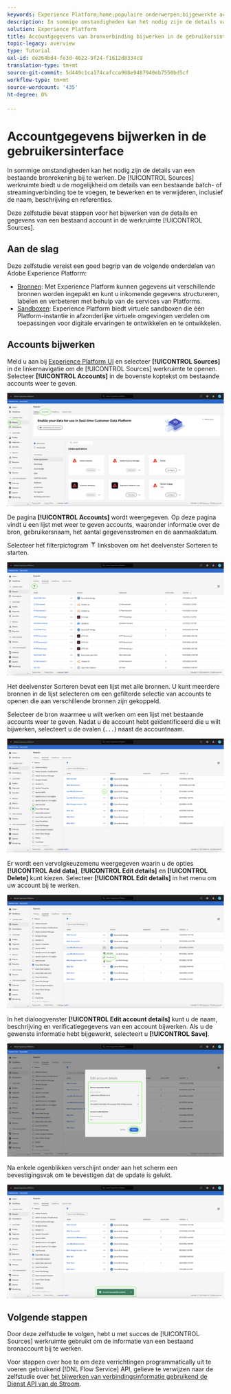 ```yaml
---
keywords: Experience Platform;home;populaire onderwerpen;bijgewerkte accounts
description: In sommige omstandigheden kan het nodig zijn de details van een bestaande bronrekening bij te werken. De werkruimte Bronnen biedt u de mogelijkheid om details van een bestaande batch- of streamingverbinding toe te voegen, te bewerken en te verwijderen, inclusief de naam, beschrijving en referenties.
solution: Experience Platform
title: Accountgegevens van bronverbinding bijwerken in de gebruikersinterface
topic-legacy: overview
type: Tutorial
exl-id: de264bd4-fe3d-4622-9f24-f1612d8334c9
translation-type: tm+mt
source-git-commit: 5d449c1ca174cafcca988e9487940eb7550bd5cf
workflow-type: tm+mt
source-wordcount: '435'
ht-degree: 0%

---
```


# Accountgegevens bijwerken in de gebruikersinterface

In sommige omstandigheden kan het nodig zijn de details van een bestaande bronrekening bij te werken. De [!UICONTROL Sources] werkruimte biedt u de mogelijkheid om details van een bestaande batch- of streamingverbinding toe te voegen, te bewerken en te verwijderen, inclusief de naam, beschrijving en referenties.

Deze zelfstudie bevat stappen voor het bijwerken van de details en gegevens van een bestaand account in de werkruimte [!UICONTROL Sources].

## Aan de slag

Deze zelfstudie vereist een goed begrip van de volgende onderdelen van Adobe Experience Platform:

- [Bronnen](../../home.md): Met Experience Platform kunnen gegevens uit verschillende bronnen worden ingepakt en kunt u inkomende gegevens structureren, labelen en verbeteren met behulp van de services van Platforms.
- [Sandboxen](../../../sandboxes/home.md): Experience Platform biedt virtuele sandboxen die één Platform-instantie in afzonderlijke virtuele omgevingen verdelen om toepassingen voor digitale ervaringen te ontwikkelen en te ontwikkelen.

## Accounts bijwerken

Meld u aan bij [Experience Platform UI](https://platform.adobe.com) en selecteer **[!UICONTROL Sources]** in de linkernavigatie om de [!UICONTROL Sources] werkruimte te openen. Selecteer **[!UICONTROL Accounts]** in de bovenste koptekst om bestaande accounts weer te geven.

![catalogus](../../images/tutorials/update/catalog.png)

De pagina **[!UICONTROL Accounts]** wordt weergegeven. Op deze pagina vindt u een lijst met weer te geven accounts, waaronder informatie over de bron, gebruikersnaam, het aantal gegevensstromen en de aanmaakdatum.

Selecteer het filterpictogram ![filter](../../images/tutorials/update/filter.png) linksboven om het deelvenster Sorteren te starten.

![accounts-list](../../images/tutorials/update/accounts-list.png)

Het deelvenster Sorteren bevat een lijst met alle bronnen. U kunt meerdere bronnen in de lijst selecteren om een gefilterde selectie van accounts te openen die aan verschillende bronnen zijn gekoppeld.

Selecteer de bron waarmee u wilt werken om een lijst met bestaande accounts weer te geven. Nadat u de account hebt geïdentificeerd die u wilt bijwerken, selecteert u de ovalen (`...`) naast de accountnaam.

![rekeningen sorteren](../../images/tutorials/update/accounts-sort.png)

Er wordt een vervolgkeuzemenu weergegeven waarin u de opties **[!UICONTROL Add data]**, **[!UICONTROL Edit details]** en **[!UICONTROL Delete]** kunt kiezen. Selecteer **[!UICONTROL Edit details]** in het menu om uw account bij te werken.

![update](../../images/tutorials/update/update.png)

In het dialoogvenster **[!UICONTROL Edit account details]** kunt u de naam, beschrijving en verificatiegegevens van een account bijwerken. Als u de gewenste informatie hebt bijgewerkt, selecteert u **[!UICONTROL Save]**.

![bewerken van accountgegevens](../../images/tutorials/update/edit-account-details.png)

Na enkele ogenblikken verschijnt onder aan het scherm een bevestigingsvak om te bevestigen dat de update is gelukt.

![bevestigd](../../images/tutorials/update/update-confirmed.png)

## Volgende stappen

Door deze zelfstudie te volgen, hebt u met succes de [!UICONTROL Sources] werkruimte gebruikt om de informatie van een bestaand bronaccount bij te werken.

Voor stappen over hoe te om deze verrichtingen programmatically uit te voeren gebruikend [!DNL Flow Service] API, gelieve te verwijzen naar de zelfstudie over [het bijwerken van verbindingsinformatie gebruikend de Dienst API van de Stroom](../../tutorials/api/update.md).
